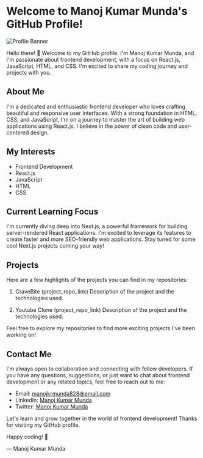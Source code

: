 # Welcome to Manoj Kumar Munda's GitHub Profile!

![Profile Banner](link_to_your_banner_image)

Hello there! 👋 Welcome to my GitHub profile. I'm Manoj Kumar Munda, and I'm passionate about frontend development, with a focus on React.js, JavaScript, HTML, and CSS. I'm excited to share my coding journey and projects with you.

## About Me

I'm a dedicated and enthusiastic frontend developer who loves crafting beautiful and responsive user interfaces. With a strong foundation in HTML, CSS, and JavaScript, I'm on a journey to master the art of building web applications using React.js. I believe in the power of clean code and user-centered design.

## My Interests

- Frontend Development
- React.js
- JavaScript
- HTML
- CSS

## Current Learning Focus

I'm currently diving deep into Next.js, a powerful framework for building server-rendered React applications. I'm excited to leverage its features to create faster and more SEO-friendly web applications. Stay tuned for some cool Next.js projects coming your way!

## Projects

Here are a few highlights of the projects you can find in my repositories:

1. CraveBite (project_repo_link)
   Description of the project and the technologies used.

2. Youtube Clone (project_repo_link)
   Description of the project and the technologies used.

Feel free to explore my repositories to find more exciting projects I've been working on!

## Contact Me

I'm always open to collaboration and connecting with fellow developers. If you have any questions, suggestions, or just want to chat about frontend development or any related topics, feel free to reach out to me:

- Email: manojkrmunda828@email.com
- LinkedIn: [Manoj Kumar Munda](www.linkedin.com/in/manoj-kumar-munda-6073ba172)
- Twitter: [Manoj Kumar Munda](https://twitter.com/manoj52377)

Let's learn and grow together in the world of frontend development! Thanks for visiting my GitHub profile.

Happy coding! 🚀

— Manoj Kumar Munda

